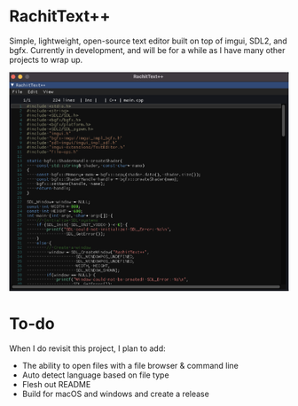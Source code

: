 # RachitText++
Simple, lightweight, open-source text editor built on top of imgui, SDL2, and 
bgfx. Currently in development, and will be for a while as I have many other projects
to wrap up.

![RachitText++](screenshot.png)

# To-do
When I do revisit this project, I plan to add:
- The ability to open files with a file browser & command line
- Auto detect language based on file type
- Flesh out README
- Build for macOS and windows and create a release